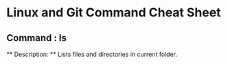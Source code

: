 # Linux and Git Command Cheat Sheet 
## Command : ls
** Description: ** Lists files and directories in current folder.
